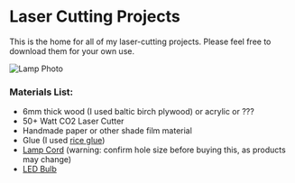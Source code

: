 # Laser Cutting Projects

This is the home for all of my laser-cutting projects. Please feel free to download them for your own use.

![Lamp Photo](https://github.com/tylerkkp/laser-cutting/blob/master/IMG_1887.JPG "Voronoi Lamps")

### Materials List:

* 6mm thick wood (I used baltic birch plywood) or acrylic or ???
* 50+ Watt CO2 Laser Cutter
* Handmade paper or other shade film material
* Glue (I used [rice glue](https://www.amazon.com/Yasutomo-NP55-Nori-Paste-1-84/dp/B00TCM9X0A/ref=sr_1_5?s=arts-crafts&ie=UTF8&qid=1529219558&sr=1-5&keywords=nori+glue&dpID=11WSDig7QAL&preST=_QL70_&dpSrc=srch))
* [Lamp Cord](https://www.amazon.com/Westinghouse-70108-6-Foot-Pigtail-Candelabra-Base/dp/B0002YTP8C/ref=pd_sbs_60_8?_encoding=UTF8&pd_rd_i=B0002YTP8C&pd_rd_r=54bb7343-71ff-11e8-a806-f9b7e38934c2&pd_rd_w=DvRu7&pd_rd_wg=15qKm&pf_rd_i=desktop-dp-sims&pf_rd_m=ATVPDKIKX0DER&pf_rd_p=5825442648805390339&pf_rd_r=1GE2R1Q83J1Q6K6Q11FE&pf_rd_s=desktop-dp-sims&pf_rd_t=40701&psc=1&refRID=1GE2R1Q83J1Q6K6Q11FE) (warning: confirm hole size before buying this, as products may change)
* [LED Bulb](https://www.amazon.com/Albrillo-Candelabra-Equivalent-Chandelier-Non-Dimmable/dp/B01M5BAMFN/ref=sr_1_4?s=hi&ie=UTF8&qid=1529220085&sr=1-4&keywords=led+bulb+candelabra+base&dpID=41zeIDV93zL&preST=_SY300_QL70_&dpSrc=srch)

